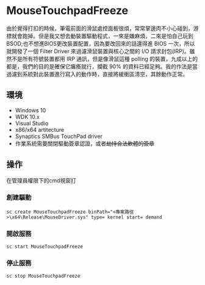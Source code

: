 # MouseTouchpadFreeze

由於覺得打扣的時候，筆電前面的滑鼠處控面板很煩，常常掌邊肉不小心碰到，游標就會跑掉。但是我又想去動裝置驅動程式，一來是嫌麻煩，二來是怕自己玩到 BSOD;也不想進BIOS更改裝置配置，因為要改回來的話還得進 BIOS 一次，所以就開發了一個 Filter Driver 來過濾滑鼠裝置與核心之間的 I/O 請求封包(IRP)。雖然不是所有符號裝置都用 IRP 通訊，但是像滑鼠這種 polling 的裝置，九成以上的都是，我們的目的是確保它癱瘓就行，攔截 90% 的資料已經足夠。我的作法是當過濾到系統對此裝置進行寫入的動作時，直接將緩衝區清空，其餘動作正常。

## 環境
* Windows 10
* WDK 10.x
* Visual Studio
* x86/x64 artitecture
* Synaptics SMBus TouchPad driver
* 作業系統需要關閉驅動簽章認證，或者~~劫持合法軟體的簽章~~

## 操作
在管理員權限下的cmd視窗打
### 創建驅動
```
sc create MouseTouchpadFreeze binPath="<專案路徑>\x64\Release\MouseDriver.sys" type= kernel start= demand
```
### 開啟服務
```
sc start MouseTouchpadFreeze
```
### 停止服務
```
sc stop MouseTouchpadFreeze
```

